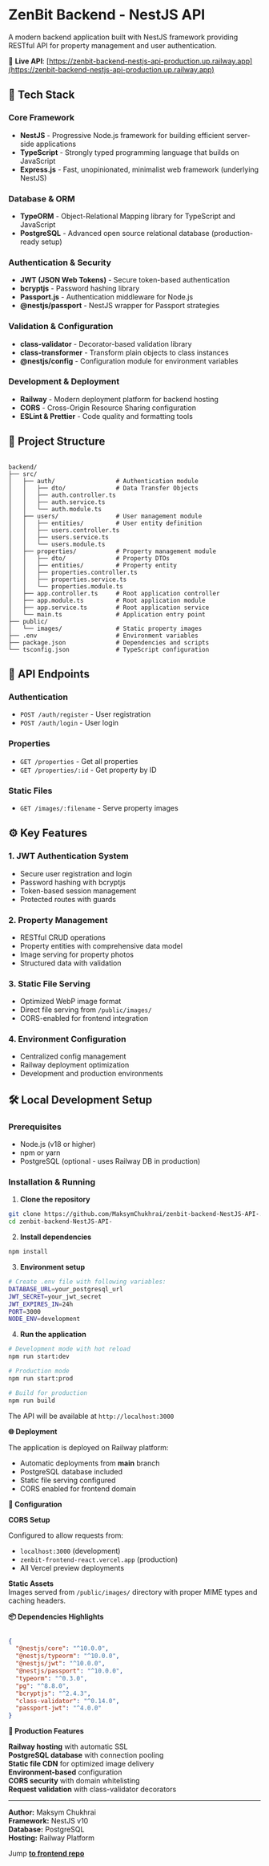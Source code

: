 # ZenBit Backend - NestJS API

A modern backend application built with NestJS framework providing RESTful API for property management and user authentication.

🔗 **Live API**: [https://zenbit-backend-nestjs-api-production.up.railway.app](https://zenbit-backend-nestjs-api-production.up.railway.app)

## 🚀 Tech Stack

### Core Framework

- **NestJS** - Progressive Node.js framework for building efficient server-side applications
- **TypeScript** - Strongly typed programming language that builds on JavaScript
- **Express.js** - Fast, unopinionated, minimalist web framework (underlying NestJS)

### Database & ORM

- **TypeORM** - Object-Relational Mapping library for TypeScript and JavaScript
- **PostgreSQL** - Advanced open source relational database (production-ready setup)

### Authentication & Security

- **JWT (JSON Web Tokens)** - Secure token-based authentication
- **bcryptjs** - Password hashing library
- **Passport.js** - Authentication middleware for Node.js
- **@nestjs/passport** - NestJS wrapper for Passport strategies

### Validation & Configuration

- **class-validator** - Decorator-based validation library
- **class-transformer** - Transform plain objects to class instances
- **@nestjs/config** - Configuration module for environment variables

### Development & Deployment

- **Railway** - Modern deployment platform for backend hosting
- **CORS** - Cross-Origin Resource Sharing configuration
- **ESLint & Prettier** - Code quality and formatting tools

## 📁 Project Structure

```

backend/
├── src/
│   ├── auth/                 # Authentication module
│   │   ├── dto/              # Data Transfer Objects
│   │   ├── auth.controller.ts
│   │   ├── auth.service.ts
│   │   └── auth.module.ts
│   ├── users/                # User management module
│   │   ├── entities/         # User entity definition
│   │   ├── users.controller.ts
│   │   ├── users.service.ts
│   │   └── users.module.ts
│   ├── properties/           # Property management module
│   │   ├── dto/              # Property DTOs
│   │   ├── entities/         # Property entity
│   │   ├── properties.controller.ts
│   │   ├── properties.service.ts
│   │   └── properties.module.ts
│   ├── app.controller.ts     # Root application controller
│   ├── app.module.ts         # Root application module
│   ├── app.service.ts        # Root application service
│   └── main.ts               # Application entry point
├── public/
│   └── images/               # Static property images
├── .env                      # Environment variables
├── package.json              # Dependencies and scripts
└── tsconfig.json             # TypeScript configuration
```

## 🔌 API Endpoints

### Authentication
- `POST /auth/register` - User registration
- `POST /auth/login` - User login

### Properties  
- `GET /properties` - Get all properties
- `GET /properties/:id` - Get property by ID

### Static Files
- `GET /images/:filename` - Serve property images

## ⚙️ Key Features

### 1. **JWT Authentication System**
- Secure user registration and login
- Password hashing with bcryptjs
- Token-based session management
- Protected routes with guards

### 2. **Property Management**
- RESTful CRUD operations
- Property entities with comprehensive data model
- Image serving for property photos
- Structured data with validation

### 3. **Static File Serving**
- Optimized WebP image format
- Direct file serving from `/public/images/`
- CORS-enabled for frontend integration

### 4. **Environment Configuration**
- Centralized config management
- Railway deployment optimization
- Development and production environments

## 🛠️ Local Development Setup

### Prerequisites
- Node.js (v18 or higher)
- npm or yarn
- PostgreSQL (optional - uses Railway DB in production)

### Installation & Running

1. **Clone the repository**
   
```bash
git clone https://github.com/MaksymChukhrai/zenbit-backend-NestJS-API-.git
cd zenbit-backend-NestJS-API-

```
2. **Install dependencies**

```bash
npm install
```
3. **Environment setup**

```bash
# Create .env file with following variables:
DATABASE_URL=your_postgresql_url
JWT_SECRET=your_jwt_secret
JWT_EXPIRES_IN=24h
PORT=3000
NODE_ENV=development

```

4. **Run the application**

```bash
# Development mode with hot reload
npm run start:dev

# Production mode
npm run start:prod

# Build for production
npm run build

```

The API will be available at `http://localhost:3000`

**🌐 Deployment**  

The application is deployed on Railway platform:

- Automatic deployments from **main** branch  
- PostgreSQL database included  
- Static file serving configured  
- CORS enabled for frontend domain  

**🔧 Configuration**  

**CORS Setup**  

Configured to allow requests from:  
- `localhost:3000` (development)  
- `zenbit-frontend-react.vercel.app` (production)  
- All Vercel preview deployments  

**Static Assets**  
Images served from `/public/images/` directory with proper MIME types and caching headers.  

**📦 Dependencies Highlights**

```JSON

{
  "@nestjs/core": "^10.0.0",
  "@nestjs/typeorm": "^10.0.0",
  "@nestjs/jwt": "^10.0.0",
  "@nestjs/passport": "^10.0.0",
  "typeorm": "^0.3.0",
  "pg": "^8.8.0",
  "bcryptjs": "^2.4.3",
  "class-validator": "^0.14.0",
  "passport-jwt": "^4.0.0"
}

```
**🚀 Production Features**

**Railway hosting** with automatic SSL  
**PostgreSQL database** with connection pooling  
**Static file CDN** for optimized image delivery  
**Environment-based** configuration  
**CORS security** with domain whitelisting  
**Request validation** with class-validator decorators  

---

**Author:** Maksym Chukhrai  
**Framework:** NestJS v10  
**Database:** PostgreSQL  
**Hosting:** Railway Platform  

Jump [**to frontend repo**](https://github.com/MaksymChukhrai/zenbit-frontend-react)
